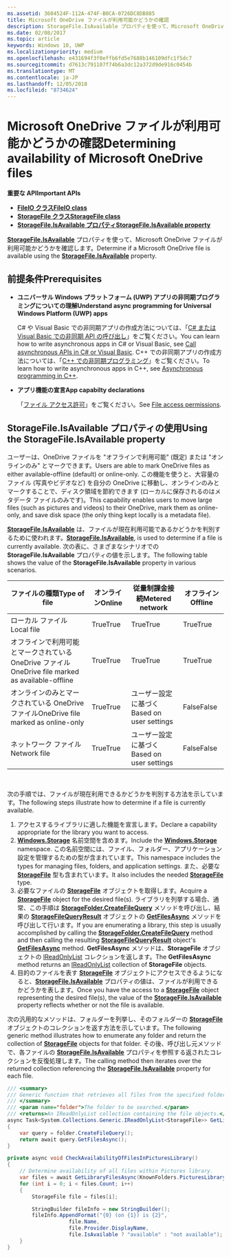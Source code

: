```yaml
---
ms.assetid: 3604524F-112A-474F-B0CA-0726DC8DB885
title: Microsoft OneDrive ファイルが利用可能かどうかの確認
description: StorageFile.IsAvailable プロパティを使って、Microsoft OneDrive ファイルが利用可能かどうかを確認します。
ms.date: 02/08/2017
ms.topic: article
keywords: Windows 10, UWP
ms.localizationpriority: medium
ms.openlocfilehash: e431694f3f0effb6fd5e7688b146109dfc1f5dc7
ms.sourcegitcommit: d7613c791107f74b6a3dc12a372d9de916c0454b
ms.translationtype: MT
ms.contentlocale: ja-JP
ms.lasthandoff: 12/05/2018
ms.locfileid: "8734624"
---
```

# <a name="determining-availability-of-microsoft-onedrive-files"></a><span data-ttu-id="f7d67-104">Microsoft OneDrive ファイルが利用可能かどうかの確認</span><span class="sxs-lookup"><span data-stu-id="f7d67-104">Determining availability of Microsoft OneDrive files</span></span>


**<span data-ttu-id="f7d67-105">重要な API</span><span class="sxs-lookup"><span data-stu-id="f7d67-105">Important APIs</span></span>**

-   [**<span data-ttu-id="f7d67-106">FileIO クラス</span><span class="sxs-lookup"><span data-stu-id="f7d67-106">FileIO class</span></span>**](https://msdn.microsoft.com/library/windows/apps/Hh701440)
-   [**<span data-ttu-id="f7d67-107">StorageFile クラス</span><span class="sxs-lookup"><span data-stu-id="f7d67-107">StorageFile class</span></span>**](https://msdn.microsoft.com/library/windows/apps/BR227171)
-   [**<span data-ttu-id="f7d67-108">StorageFile.IsAvailable プロパティ</span><span class="sxs-lookup"><span data-stu-id="f7d67-108">StorageFile.IsAvailable property</span></span>**](https://msdn.microsoft.com/library/windows/apps/windows.storage.storagefile.isavailable.aspx)

<span data-ttu-id="f7d67-109">[**StorageFile.IsAvailable**](https://msdn.microsoft.com/library/windows/apps/windows.storage.storagefile.isavailable.aspx) プロパティを使って、Microsoft OneDrive ファイルが利用可能かどうかを確認します。</span><span class="sxs-lookup"><span data-stu-id="f7d67-109">Determine if a Microsoft OneDrive file is available using the [**StorageFile.IsAvailable**](https://msdn.microsoft.com/library/windows/apps/windows.storage.storagefile.isavailable.aspx) property.</span></span>

## <a name="prerequisites"></a><span data-ttu-id="f7d67-110">前提条件</span><span class="sxs-lookup"><span data-stu-id="f7d67-110">Prerequisites</span></span>

-   **<span data-ttu-id="f7d67-111">ユニバーサル Windows プラットフォーム (UWP) アプリの非同期プログラミングについての理解</span><span class="sxs-lookup"><span data-stu-id="f7d67-111">Understand async programming for Universal Windows Platform (UWP) apps</span></span>**

    <span data-ttu-id="f7d67-112">C# や Visual Basic での非同期アプリの作成方法については、「[C# または Visual Basic での非同期 API の呼び出し](https://msdn.microsoft.com/library/windows/apps/Mt187337)」をご覧ください。</span><span class="sxs-lookup"><span data-stu-id="f7d67-112">You can learn how to write asynchronous apps in C# or Visual Basic, see [Call asynchronous APIs in C# or Visual Basic](https://msdn.microsoft.com/library/windows/apps/Mt187337).</span></span> <span data-ttu-id="f7d67-113">C++ での非同期アプリの作成方法については、「[C++ での非同期プログラミング](https://msdn.microsoft.com/library/windows/apps/Mt187334)」をご覧ください。</span><span class="sxs-lookup"><span data-stu-id="f7d67-113">To learn how to write asynchronous apps in C++, see [Asynchronous programming in C++](https://msdn.microsoft.com/library/windows/apps/Mt187334).</span></span>

-   **<span data-ttu-id="f7d67-114">アプリ機能の宣言</span><span class="sxs-lookup"><span data-stu-id="f7d67-114">App capabilty declarations</span></span>**

    <span data-ttu-id="f7d67-115">「[ファイル アクセス許可](file-access-permissions.md)」をご覧ください。</span><span class="sxs-lookup"><span data-stu-id="f7d67-115">See [File access permissions](file-access-permissions.md).</span></span>

## <a name="using-the-storagefileisavailable-property"></a><span data-ttu-id="f7d67-116">StorageFile.IsAvailable プロパティの使用</span><span class="sxs-lookup"><span data-stu-id="f7d67-116">Using the StorageFile.IsAvailable property</span></span>

<span data-ttu-id="f7d67-117">ユーザーは、OneDrive ファイルを "オフラインで利用可能" (既定) または "オンラインのみ" とマークできます。</span><span class="sxs-lookup"><span data-stu-id="f7d67-117">Users are able to mark OneDrive files as either available-offline (default) or online-only.</span></span> <span data-ttu-id="f7d67-118">この機能を使うと、大容量のファイル (写真やビデオなど) を自分の OneDrive に移動し、オンラインのみとマークすることで、ディスク領域を節約できます (ローカルに保存されるのはメタデータ ファイルのみです)。</span><span class="sxs-lookup"><span data-stu-id="f7d67-118">This capability enables users to move large files (such as pictures and videos) to their OneDrive, mark them as online-only, and save disk space (the only thing kept locally is a metadata file).</span></span>

<span data-ttu-id="f7d67-119">[**StorageFile.IsAvailable**](https://msdn.microsoft.com/library/windows/apps/windows.storage.storagefile.isavailable.aspx) は、ファイルが現在利用可能であるかどうかを判別するために使われます。</span><span class="sxs-lookup"><span data-stu-id="f7d67-119">[**StorageFile.IsAvailable**](https://msdn.microsoft.com/library/windows/apps/windows.storage.storagefile.isavailable.aspx), is used to determine if a file is currently available.</span></span> <span data-ttu-id="f7d67-120">次の表に、さまざまなシナリオでの **StorageFile.IsAvailable** プロパティの値を示します。</span><span class="sxs-lookup"><span data-stu-id="f7d67-120">The following table shows the value of the **StorageFile.IsAvailable** property in various scenarios.</span></span>

| <span data-ttu-id="f7d67-121">ファイルの種類</span><span class="sxs-lookup"><span data-stu-id="f7d67-121">Type of file</span></span>                              | <span data-ttu-id="f7d67-122">オンライン</span><span class="sxs-lookup"><span data-stu-id="f7d67-122">Online</span></span> | <span data-ttu-id="f7d67-123">従量制課金接続</span><span class="sxs-lookup"><span data-stu-id="f7d67-123">Metered network</span></span>        | <span data-ttu-id="f7d67-124">オフライン</span><span class="sxs-lookup"><span data-stu-id="f7d67-124">Offline</span></span> |
|-------------------------------------------|--------|------------------------|---------|
| <span data-ttu-id="f7d67-125">ローカル ファイル</span><span class="sxs-lookup"><span data-stu-id="f7d67-125">Local file</span></span>                                | <span data-ttu-id="f7d67-126">True</span><span class="sxs-lookup"><span data-stu-id="f7d67-126">True</span></span>   | <span data-ttu-id="f7d67-127">True</span><span class="sxs-lookup"><span data-stu-id="f7d67-127">True</span></span>                   | <span data-ttu-id="f7d67-128">True</span><span class="sxs-lookup"><span data-stu-id="f7d67-128">True</span></span>    |
| <span data-ttu-id="f7d67-129">オフラインで利用可能とマークされている OneDrive ファイル</span><span class="sxs-lookup"><span data-stu-id="f7d67-129">OneDrive file marked as available-offline</span></span> | <span data-ttu-id="f7d67-130">True</span><span class="sxs-lookup"><span data-stu-id="f7d67-130">True</span></span>   | <span data-ttu-id="f7d67-131">True</span><span class="sxs-lookup"><span data-stu-id="f7d67-131">True</span></span>                   | <span data-ttu-id="f7d67-132">True</span><span class="sxs-lookup"><span data-stu-id="f7d67-132">True</span></span>    |
| <span data-ttu-id="f7d67-133">オンラインのみとマークされている OneDrive ファイル</span><span class="sxs-lookup"><span data-stu-id="f7d67-133">OneDrive file marked as online-only</span></span>       | <span data-ttu-id="f7d67-134">True</span><span class="sxs-lookup"><span data-stu-id="f7d67-134">True</span></span>   | <span data-ttu-id="f7d67-135">ユーザー設定に基づく</span><span class="sxs-lookup"><span data-stu-id="f7d67-135">Based on user settings</span></span> | <span data-ttu-id="f7d67-136">False</span><span class="sxs-lookup"><span data-stu-id="f7d67-136">False</span></span>   |
| <span data-ttu-id="f7d67-137">ネットワーク ファイル</span><span class="sxs-lookup"><span data-stu-id="f7d67-137">Network file</span></span>                              | <span data-ttu-id="f7d67-138">True</span><span class="sxs-lookup"><span data-stu-id="f7d67-138">True</span></span>   | <span data-ttu-id="f7d67-139">ユーザー設定に基づく</span><span class="sxs-lookup"><span data-stu-id="f7d67-139">Based on user settings</span></span> | <span data-ttu-id="f7d67-140">False</span><span class="sxs-lookup"><span data-stu-id="f7d67-140">False</span></span>   |

 

<span data-ttu-id="f7d67-141">次の手順では、ファイルが現在利用できるかどうかを判別する方法を示しています。</span><span class="sxs-lookup"><span data-stu-id="f7d67-141">The following steps illustrate how to determine if a file is currently available.</span></span>

1.  <span data-ttu-id="f7d67-142">アクセスするライブラリに適した機能を宣言します。</span><span class="sxs-lookup"><span data-stu-id="f7d67-142">Declare a capability appropriate for the library you want to access.</span></span>
2.  <span data-ttu-id="f7d67-143">[**Windows.Storage**](https://msdn.microsoft.com/library/windows/apps/BR227346) 名前空間を含めます。</span><span class="sxs-lookup"><span data-stu-id="f7d67-143">Include the [**Windows.Storage**](https://msdn.microsoft.com/library/windows/apps/BR227346) namespace.</span></span> <span data-ttu-id="f7d67-144">この名前空間には、ファイル、フォルダー、アプリケーション設定を管理するための型が含まれています。</span><span class="sxs-lookup"><span data-stu-id="f7d67-144">This namespace includes the types for managing files, folders, and application settings.</span></span> <span data-ttu-id="f7d67-145">また、必要な [**StorageFile**](https://msdn.microsoft.com/library/windows/apps/BR227171) 型も含まれています。</span><span class="sxs-lookup"><span data-stu-id="f7d67-145">It also includes the needed [**StorageFile**](https://msdn.microsoft.com/library/windows/apps/BR227171) type.</span></span>
3.  <span data-ttu-id="f7d67-146">必要なファイルの [**StorageFile**](https://msdn.microsoft.com/library/windows/apps/BR227171) オブジェクトを取得します。</span><span class="sxs-lookup"><span data-stu-id="f7d67-146">Acquire a [**StorageFile**](https://msdn.microsoft.com/library/windows/apps/BR227171) object for the desired file(s).</span></span> <span data-ttu-id="f7d67-147">ライブラリを列挙する場合、通常、この手順は [**StorageFolder.CreateFileQuery**](https://msdn.microsoft.com/library/windows/apps/BR227252) メソッドを呼び出し、結果の [**StorageFileQueryResult**](https://msdn.microsoft.com/library/windows/apps/BR208046) オブジェクトの [**GetFilesAsync**](https://msdn.microsoft.com/library/windows/apps/br227276.aspx) メソッドを呼び出して行います。</span><span class="sxs-lookup"><span data-stu-id="f7d67-147">If you are enumerating a library, this step is usually accomplished by calling the [**StorageFolder.CreateFileQuery**](https://msdn.microsoft.com/library/windows/apps/BR227252) method and then calling the resulting [**StorageFileQueryResult**](https://msdn.microsoft.com/library/windows/apps/BR208046) object's [**GetFilesAsync**](https://msdn.microsoft.com/library/windows/apps/br227276.aspx) method.</span></span> <span data-ttu-id="f7d67-148">**GetFilesAsync** メソッドは、**StorageFile** オブジェクトの [IReadOnlyList](http://go.microsoft.com/fwlink/p/?LinkId=324970) コレクションを返します。</span><span class="sxs-lookup"><span data-stu-id="f7d67-148">The **GetFilesAsync** method returns an [IReadOnlyList](http://go.microsoft.com/fwlink/p/?LinkId=324970) collection of **StorageFile** objects.</span></span>
4.  <span data-ttu-id="f7d67-149">目的のファイルを表す [**StorageFile**](https://msdn.microsoft.com/library/windows/apps/BR227171) オブジェクトにアクセスできるようになると、[**StorageFile.IsAvailable**](https://msdn.microsoft.com/library/windows/apps/windows.storage.storagefile.isavailable.aspx) プロパティの値は、ファイルが利用できるかどうかを表します。</span><span class="sxs-lookup"><span data-stu-id="f7d67-149">Once you have the access to a [**StorageFile**](https://msdn.microsoft.com/library/windows/apps/BR227171) object representing the desired file(s), the value of the [**StorageFile.IsAvailable**](https://msdn.microsoft.com/library/windows/apps/windows.storage.storagefile.isavailable.aspx) property reflects whether or not the file is available.</span></span>

<span data-ttu-id="f7d67-150">次の汎用的なメソッドは、フォルダーを列挙し、そのフォルダーの [**StorageFile**](https://msdn.microsoft.com/library/windows/apps/BR227171) オブジェクトのコレクションを返す方法を示しています。</span><span class="sxs-lookup"><span data-stu-id="f7d67-150">The following generic method illustrates how to enumerate any folder and return the collection of [**StorageFile**](https://msdn.microsoft.com/library/windows/apps/BR227171) objects for that folder.</span></span> <span data-ttu-id="f7d67-151">その後、呼び出し元メソッドで、各ファイルの [**StorageFile.IsAvailable**](https://msdn.microsoft.com/library/windows/apps/windows.storage.storagefile.isavailable.aspx) プロパティを参照する返されたコレクションを反復処理します。</span><span class="sxs-lookup"><span data-stu-id="f7d67-151">The calling method then iterates over the returned collection referencing the [**StorageFile.IsAvailable**](https://msdn.microsoft.com/library/windows/apps/windows.storage.storagefile.isavailable.aspx) property for each file.</span></span>

```cs
/// <summary>
/// Generic function that retrieves all files from the specified folder.
/// </summary>
/// <param name="folder">The folder to be searched.</param>
/// <returns>An IReadOnlyList collection containing the file objects.</returns>
async Task<System.Collections.Generic.IReadOnlyList<StorageFile>> GetLibraryFilesAsync(StorageFolder folder)
{
    var query = folder.CreateFileQuery();
    return await query.GetFilesAsync();
}

private async void CheckAvailabilityOfFilesInPicturesLibrary()
{
    // Determine availability of all files within Pictures library.
    var files = await GetLibraryFilesAsync(KnownFolders.PicturesLibrary);
    for (int i = 0; i < files.Count; i++)
    {
        StorageFile file = files[i];

        StringBuilder fileInfo = new StringBuilder();
        fileInfo.AppendFormat("{0} (on {1}) is {2}",
                    file.Name,
                    file.Provider.DisplayName,
                    file.IsAvailable ? "available" : "not available");
    }
}
```
